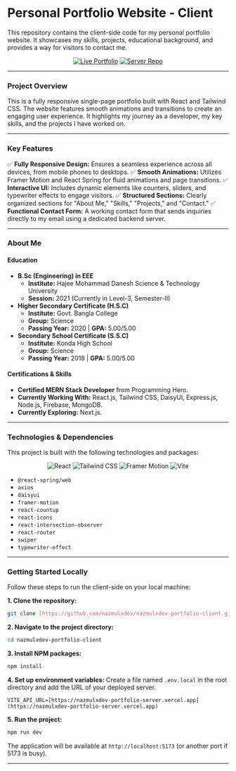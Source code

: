 # Personal Portfolio Website - Client

This repository contains the client-side code for my personal portfolio website. It showcases my skills, projects, educational background, and provides a way for visitors to contact me.

<div align="center">

[![Live Portfolio](https://img.shields.io/badge/Live_Portfolio-nazmulxdev.web.app-blue?style=for-the-badge&logo=firebase)](https://nazmulxdev-13a14.web.app/)
[![Server Repo](https://img.shields.io/badge/Server_Repo-GitHub-333?style=for-the-badge&logo=github)](https://github.com/nazmulxdev/nazmulxdev-portfolio-server)

</div>

---

### **Project Overview**

This is a fully responsive single-page portfolio built with React and Tailwind CSS. The website features smooth animations and transitions to create an engaging user experience. It highlights my journey as a developer, my key skills, and the projects I have worked on.

---

### **Key Features**

✅ **Fully Responsive Design:** Ensures a seamless experience across all devices, from mobile phones to desktops.
✅ **Smooth Animations:** Utilizes Framer Motion and React Spring for fluid animations and page transitions.
✅ **Interactive UI:** Includes dynamic elements like counters, sliders, and typewriter effects to engage visitors.
✅ **Structured Sections:** Clearly organized sections for "About Me," "Skills," "Projects," and "Contact."
✅ **Functional Contact Form:** A working contact form that sends inquiries directly to my email using a dedicated backend server.

---

### **About Me**

#### **Education**
* **B.Sc (Engineering) in EEE**
    * **Institute:** Hajee Mohammad Danesh Science & Technology University
    * **Session:** 2021 (Currently in Level-3, Semester-II)
* **Higher Secondary Certificate (H.S.C)**
    * **Institute:** Govt. Bangla College
    * **Group:** Science
    * **Passing Year:** 2020 | **GPA:** 5.00/5.00
* **Secondary School Certificate (S.S.C)**
    * **Institute:** Konda High School
    * **Group:** Science
    * **Passing Year:** 2018 | **GPA:** 5.00/5.00

#### **Certifications & Skills**
* **Certified MERN Stack Developer** from Programming Hero.
* **Currently Working With:** React.js, Tailwind CSS, DaisyUI, Express.js, Node.js, Firebase, MongoDB.
* **Currently Exploring:** Next.js.

---

### **Technologies & Dependencies**

This project is built with the following technologies and packages:

<p align="center">
  <img src="https://img.shields.io/badge/React-61DAFB?style=for-the-badge&logo=react&logoColor=black" alt="React" />
  <img src="https://img.shields.io/badge/Tailwind_CSS-38B2AC?style=for-the-badge&logo=tailwind-css&logoColor=white" alt="Tailwind CSS" />
  <img src="https://img.shields.io/badge/Framer_Motion-0055FF?style=for-the-badge&logo=framer&logoColor=white" alt="Framer Motion" />
  <img src="https://img.shields.io/badge/Vite-646CFF?style=for-the-badge&logo=vite&logoColor=white" alt="Vite" />
</p>

-   `@react-spring/web`
-   `axios`
-   `daisyui`
-   `framer-motion`
-   `react-countup`
-   `react-icons`
-   `react-intersection-observer`
-   `react-router`
-   `swiper`
-   `typewriter-effect`

---

### **Getting Started Locally**

Follow these steps to run the client-side on your local machine:

**1. Clone the repository:**
```bash
git clone [https://github.com/nazmulxdev/nazmulxdev-portfolio-client.git](https://github.com/nazmulxdev/nazmulxdev-portfolio-client.git)
```

**2. Navigate to the project directory:**
```bash
cd nazmulxdev-portfolio-client
```

**3. Install NPM packages:**
```bash
npm install
```

**4. Set up environment variables:**
Create a file named `.env.local` in the root directory and add the URL of your deployed server.
```.env.local
VITE_API_URL=[https://nazmulxdev-portfolio-server.vercel.app](https://nazmulxdev-portfolio-server.vercel.app)
```

**5. Run the project:**
```bash
npm run dev
```
The application will be available at `http://localhost:5173` (or another port if 5173 is busy).

---

